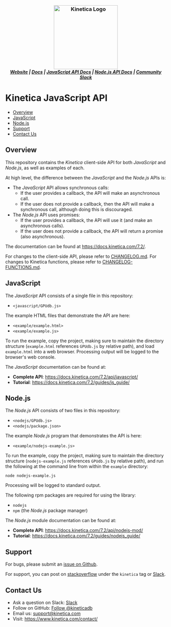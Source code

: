 <h3 align="center" style="margin:0px">
	<img width="200" src="https://www.kinetica.com/wp-content/uploads/2018/08/kinetica_logo.svg" alt="Kinetica Logo"/>
</h3>
<h5 align="center" style="margin:0px">
	<a href="https://www.kinetica.com/">Website</a>
	|
	<a href="https://docs.kinetica.com/7.2/">Docs</a>
	|
	<a href="https://docs.kinetica.com/7.2/api/javascript/">JavaScript API Docs</a>
	|
	<a href="https://docs.kinetica.com/7.2/api/nodejs-mod/">Node.js API Docs</a>
	|
	<a href="https://join.slack.com/t/kinetica-community/shared_invite/zt-1bt9x3mvr-uMKrXlSDXfy3oU~sKi84qg">Community Slack</a>   
</h5>


# Kinetica JavaScript API

-  [Overview](#overview)
-  [JavaScript](#javascript)
-  [Node.js](#nodejs)
-  [Support](#support)
-  [Contact Us](#contact-us)
 

## Overview

This repository contains the *Kinetica* client-side API for both *JavaScript*
and *Node.js*, as well as examples of each.

At high level, the difference between the *JavaScript* and the *Node.js* APIs is:

*   The *JavaScript* API allows synchronous calls:
    *   If the user provides a callback, the API will make an asynchronous call.
    *   If the user does not provide a callback, then the API will make a
        synchronous call, although doing this is discouraged.
*   The *Node.js* API uses promises:
    *   If the user provides a callback, the API will use it (and make an asynchronous
        calls).
    *   If the user does not provide a callback, the API will return a promise (also
        asynchronous).

The documentation can be found at https://docs.kinetica.com/7.2/.

For changes to the client-side API, please refer to
[CHANGELOG.md](CHANGELOG.md).  For
changes to Kinetica functions, please refer to
[CHANGELOG-FUNCTIONS.md](CHANGELOG-FUNCTIONS.md).


## JavaScript

The *JavaScript* API consists of a single file in this repository:

* ``<javascript/GPUdb.js>``

The example HTML files that demonstrate the API are here:

* ``<example/example.html>``
* ``<example/example.js>``

To run the example, copy the project, making sure to maintain the directory
structure (``example.html`` references ``GPUdb.js`` by relative path), and load
``example.html`` into a web browser.  Processing output will be logged to the
browser's web console.

The *JavaScript* documentation can be found at:

* **Complete API**: <https://docs.kinetica.com/7.2/api/javascript/>
* **Tutorial**: <https://docs.kinetica.com/7.2/guides/js_guide/>


## Node.js

The *Node.js* API consists of two files in this repository:

* ``<nodejs/GPUdb.js>``
* ``<nodejs/package.json>``

The example *Node.js* program that demonstrates the API is here:

* ``<example/nodejs-example.js>``

To run the example, copy the project, making sure to maintain the directory
structure (``nodejs-example.js`` references ``GPUdb.js`` by relative path), and
run the following at the command line from within the ``example`` directory:

    node nodejs-example.js

Processing will be logged to standard output.

The following rpm packages are required for using the library:

* ``nodejs``
* ``npm`` (the *Node.js* package manager)

The *Node.js* module documentation can be found at:

* **Complete API**: <https://docs.kinetica.com/7.2/api/nodejs-mod/>
* **Tutorial**: <https://docs.kinetica.com/7.2/guides/nodejs_guide/>


## Support

For bugs, please submit an
[issue on Github](https://github.com/kineticadb/kinetica-api-javascript/issues).

For support, you can post on
[stackoverflow](https://stackoverflow.com/questions/tagged/kinetica) under the
``kinetica`` tag or
[Slack](https://join.slack.com/t/kinetica-community/shared_invite/zt-1bt9x3mvr-uMKrXlSDXfy3oU~sKi84qg).


## Contact Us

* Ask a question on Slack:
  [Slack](https://join.slack.com/t/kinetica-community/shared_invite/zt-1bt9x3mvr-uMKrXlSDXfy3oU~sKi84qg)
* Follow on GitHub:
  [Follow @kineticadb](https://github.com/kineticadb) 
* Email us:  <support@kinetica.com>
* Visit:  <https://www.kinetica.com/contact/>